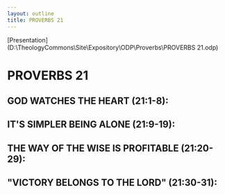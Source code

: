 ```yaml
---
layout: outline
title: PROVERBS 21
---
```

[Presentation](D:\TheologyCommons\Site\Expository\ODP\Proverbs\PROVERBS 21.odp)
# PROVERBS 21
##  GOD WATCHES THE HEART (21:1-8): 
##  IT\'S SIMPLER BEING ALONE (21:9-19): 
##  THE WAY OF THE WISE IS PROFITABLE (21:20-29): 
##  \"VICTORY BELONGS TO THE LORD\" (21:30-31): 
